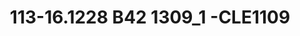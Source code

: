 ---
title: 113-16.1228 B42 1309_1 -CLE1109
image: 113-16.1228 B42 1309_1 -CLE1109.jpg
brand: sposo
layout: vestito
---